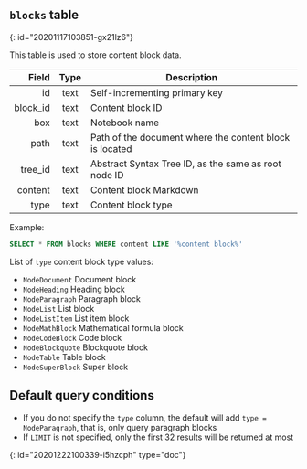 ## `blocks` table
{: id="20201117103851-gx21lz6"}

This table is used to store content block data.

|    Field | Type | Description                                             |
| ---------: | :----: | --------------------------------------------------------- |
|       id | text | Self-incrementing primary key                           |
| block_id | text | Content block ID                                        |
|      box | text | Notebook name                                           |
|     path | text | Path of the document where the content block is located |
|  tree_id | text | Abstract Syntax Tree ID, as the same as root node ID    |
|  content | text | Content block Markdown                                  |
|     type | text | Content block type                                      |

Example:

```sql
SELECT * FROM blocks WHERE content LIKE '%content block%'
```

List of `type` content block type values:

* `NodeDocument` Document block
* `NodeHeading` Heading block
* `NodeParagraph` Paragraph block
* `NodeList` List block
* `NodeListItem` List item block
* `NodeMathBlock` Mathematical formula block
* `NodeCodeBlock` Code block
* `NodeBlockquote` Blockquote block
* `NodeTable` Table block
* `NodeSuperBlock` Super block

## Default query conditions

* If you do not specify the `type` column, the default will add `type = NodeParagraph`, that is, only query paragraph blocks
* If `LIMIT` is not specified, only the first 32 results will be returned at most


{: id="20201222100339-i5hzcph" type="doc"}
